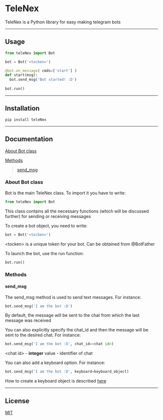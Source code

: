 # TeleNex

TeleNex is a Python library for easy making telegram bots

____

## Usage

```python
from teleNex import Bot

bot = Bot('<tocken>')

@bot.on_message( cmds=['start'] )
def start(msg):
  bot.send_msg('Bot started! :D')
  
bot.run()
```

____

## Installation
```
pip install teleNex
```

____

## Documentation
[About Bot class](#about-bot-class)

[Methods](#methods)
> [send_msg](#send_msg)

### About Bot class
Bot is the main TeleNex class. To import it you have to write:
```python
from teleNex import Bot
```
This class contains all the necessary functions (which will be discussed further) for sending or receiving messages

To create a bot object, you need to write:
```python
bot = Bot('<tocken>')
```
\<tocken\> is a unique token for your bot. Can be obtained from @BotFather

To launch the bot, use the run function:
```python
bot.run()
```

### Methods

#### send_msg

The send_msg method is used to send text messages. For instance:
```python
bot.send_msg('I am the bot :D')
```

By default, the message will be sent to the chat from which the last message was received

You can also explicitly specify the chat_id and then the message will be sent to the desired chat. For instance:
```python
bot.send_msg('I am the bot :D', chat_id=<chat id>)
```
\<chat id\> - **integer** value - identifier of chat

You can also add a keyboard option. For instance:
```python
bot.send_msg('I am the bot :D', keyboard=keyboard_object)
```
How to create a keyboard object is described [here](#keyboard)
____

## License

[MIT](https://choosealicense.com/licenses/mit/)
